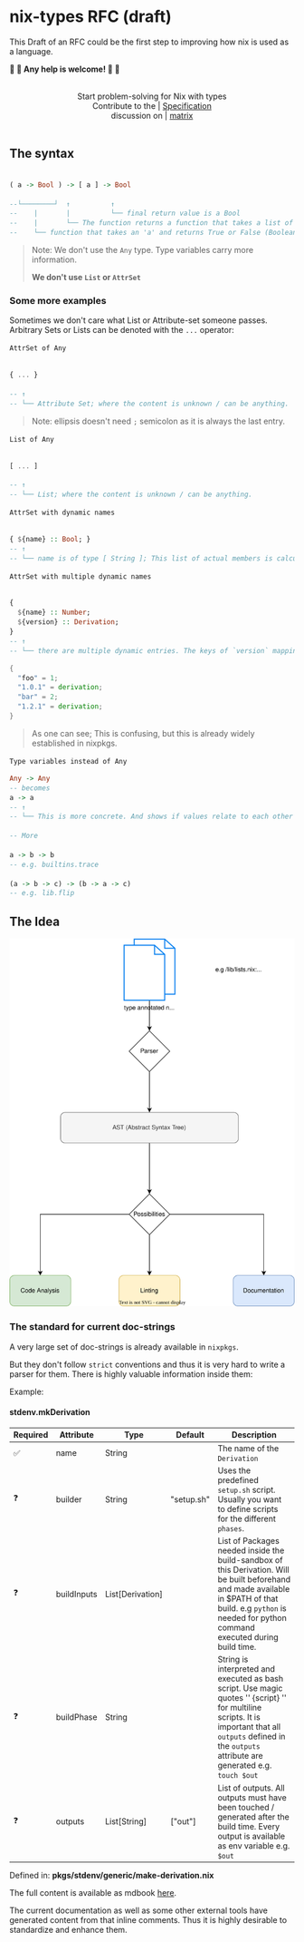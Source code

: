 <!-- markdownlint-disable MD013 -->
# nix-types RFC (draft)

This Draft of an RFC could be the first step to improving how nix is used as a language.

__:construction: :construction: Any help is welcome! :construction: :construction:__

<div align="center">
  <br/>
  Start problem-solving for Nix with types
  <br/>
 Contribute to the | <a href="https://typednix.dev/">Specification</a>
 <br/>
  discussion on | <a href="https://matrix.to/#/#nix-types:matrix.org">matrix<a>
  <br/>
  <br/>
</div>

## The syntax

~~~haskell

( a -> Bool ) -> [ a ] -> Bool

--└────────┘  ↑          ↑           
--    |       |          └── final return value is a Bool
--    |       └── The function returns a function that takes a list of type 'a'      
--    └── function that takes an 'a' and returns True or False (Boolean)
~~~

> Note: We don't use the `Any` type. Type variables carry more information.
>
> __We don't use `List` or `AttrSet`__

### Some more examples

Sometimes we don't care what List or Attribute-set someone passes.
Arbitrary Sets or Lists can be denoted with the `...` operator:

`AttrSet of Any`

~~~haskell

{ ... }

-- ↑           
-- └── Attribute Set; where the content is unknown / can be anything.
~~~

> Note: ellipsis doesn't need `;` semicolon as it is always the last entry.

`List of Any`

~~~haskell

[ ... ]

-- ↑           
-- └── List; where the content is unknown / can be anything.
~~~

`AttrSet with dynamic names`

~~~haskell

{ ${name} :: Bool; }
-- ↑           
-- └── name is of type [ String ]; This list of actual members is calculated at evaluation time. But we know every member has a value of type `Bool` 
~~~

`AttrSet with multiple dynamic names`

~~~haskell

{ 
  ${name} :: Number; 
  ${version} :: Derivation;
}
-- ↑           
-- └── there are multiple dynamic entries. The keys of `version` mapping to a Derivation each.
~~~

~~~nix
{
  "foo" = 1;
  "1.0.1" = derivation;
  "bar" = 2;
  "1.2.1" = derivation;
}
~~~

> As one can see; This is confusing, but this is already widely established in nixpkgs.

`Type variables instead of Any`

~~~haskell
Any -> Any
-- becomes
a -> a
-- ↑           
-- └── This is more concrete. And shows if values relate to each other

-- More 

a -> b -> b
-- e.g. builtins.trace

(a -> b -> c) -> (b -> a -> c)
-- e.g. lib.flip
~~~

## The Idea

![type-system](./Types.drawio.svg)

### The standard for current doc-strings

A very large set of doc-strings is already available in `nixpkgs`.

But they don't follow `strict` conventions and thus it is very hard to write a parser for them. There is highly valuable information inside them:

Example:

#### stdenv.mkDerivation

| Required  | Attribute | Type  | Default | Description |
| ---       | ---       |---    |---      | --- |
| ✅ | name | String | | The name of the `Derivation` |
| ❓ | builder | String | "setup.sh" | Uses the predefined `setup.sh` script. Usually you want to define scripts for the different `phases`. |
| ❓ | buildInputs | List[Derivation] | | List of Packages needed inside the build-sandbox of this Derivation. Will be built beforehand and made available in $PATH of that build. e.g `python` is needed for python command executed during build time. |
| ❓ | buildPhase | String | | String is interpreted and executed as bash script. Use magic quotes '' {script} '' for multiline scripts. It is important that all `outputs` defined in the `outputs` attribute are generated e.g. `touch $out` |
| ❓ | outputs | List[String] | ["out"] | List of outputs. All outputs must have been touched / generated after the build time. Every output is available as env variable e.g. `$out`|

Defined in: __pkgs/stdenv/generic/make-derivation.nix__

The full content is available as mdbook [here](https://typednix.dev).

The current documentation as well as some other external tools have generated content from that inline comments. Thus it is highly desirable to standardize and enhance them.
